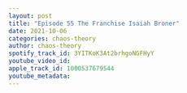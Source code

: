 ```yaml
---
layout: post
title: "Episode 55 The Franchise Isaiah Broner"
date: 2021-10-06
categories: chaos-theory
author: chaos-theory
spotify_track_id: 3YITKoK3At2brhgoNGFHyY
youtube_video_id: 
apple_track_id: 1000537679544
youtube_metadata: 
---
```

